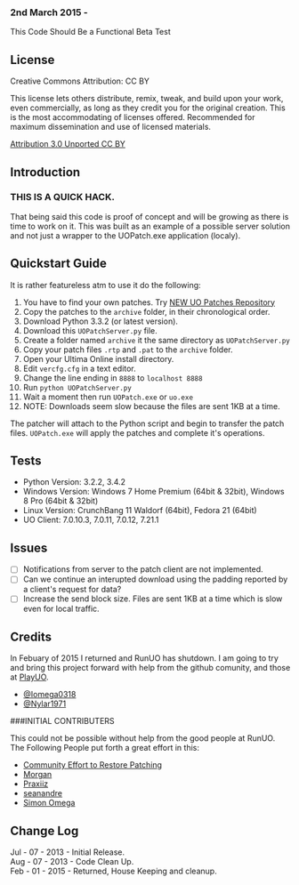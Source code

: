 ### 2nd March 2015 - 
This Code Should Be a Functional Beta Test

License
-------------------------------

Creative Commons
Attribution: CC BY

This license lets others distribute, remix, tweak, and build upon your work, even commercially, as long as they credit you for the original creation. This is the most accommodating of licenses offered. Recommended for maximum dissemination and use of licensed materials. 

[Attribution 3.0 Unported CC BY](http://creativecommons.org/licenses/by/3.0/)


Introduction
------------

### THIS IS A QUICK HACK.  

That being said this code is proof of concept and will be growing as there is time to work on it.  This was built as an example of a possible server solution and not just a wrapper to the UOPatch.exe application (localy).

Quickstart Guide
----------------

It is rather featureless atm to use it do the following:

1. You have to find your own patches.  Try [NEW UO Patches Repository](http://www.runuo.com/community/threads/new-uo-patches-repository.533684/)
2. Copy the patches to the `archive` folder, in their chronological order.
3. Download Python 3.3.2 (or latest version).
4. Download this `UOPatchServer.py` file.
5. Create a folder named `archive` it the same directory as `UOPatchServer.py`
6. Copy your patch files `.rtp` and `.pat` to the `archive` folder.
7. Open your Ultima Online install directory.
8. Edit `vercfg.cfg` in a text editor.
9. Change the line ending in `8888` to `localhost 8888`
10. Run `python UOPatchServer.py` 
11. Wait a moment then run `UOPatch.exe` or `uo.exe`
12. NOTE: Downloads seem slow because the files are sent 1KB at a time.

The patcher will attach to the Python script and begin to transfer the patch files. `UOPatch.exe` will apply the patches and complete it's operations.


Tests
----------------

- Python Version: 3.2.2, 3.4.2
- Windows Version: Windows 7 Home Premium (64bit & 32bit), Windows 8 Pro (64bit & 32bit)
- Linux Version: CrunchBang 11 Waldorf (64bit), Fedora 21 (64bit)
- UO Client: 7.0.10.3, 7.0.11, 7.0.12, 7.21.1


Issues
----------------

- [ ] Notifications from server to the patch client are not implemented.
- [ ] Can we continue an interupted download using the padding reported by a client's request for data?
- [ ] Increase the send block size. Files are sent 1KB at a time which is slow even for local traffic.

Credits
------------

In Febuary of 2015 I returned and RunUO has shutdown.  I am going to try and bring this project forward with help from the github comunity, and those at [PlayUO](http://www.playuo.org/).

* [@Iomega0318](https://github.com/Iomega0318)
* [@Nylar1971](https://github.com/Nylar1971)

###INITIAL CONTRIBUTERS

This could not be possible without help from the good people at RunUO.
The Following People put forth a great effort in this:

* [Community Effort to Restore Patching](http://www.runuo.com/community/threads/community-effort-to-restore-patching.534148/#post-3971271)
* [Morgan](http://www.runuo.com/community/members/morgan.36244/)
* [Praxiiz](http://www.runuo.com/community/members/praxiiz.12693/)
* [seanandre](http://www.runuo.com/community/members/seanandre.40964/)
* [Simon Omega](http://www.runuo.com/community/members/simon-omega.160203/)


Change Log
------------

Jul - 07 - 2013 - Initial Release.  
Aug - 07 - 2013 - Code Clean Up.  
Feb - 01 - 2015 - Returned, House Keeping and cleanup.  

